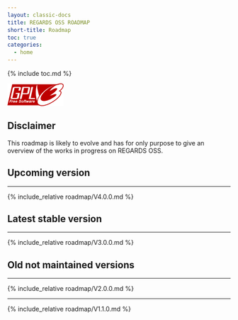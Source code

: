 ```yaml
---
layout: classic-docs
title: REGARDS OSS ROADMAP
short-title: Roadmap
toc: true
categories:
  - home
---
```


{% include toc.md %}

![](/assets/img/logos/gplv3-127x51.png)

## Disclaimer

This roadmap is likely to evolve and has for only purpose to give an overview of the works in progress on REGARDS OSS.

## Upcoming version

---
{% include_relative roadmap/V4.0.0.md %}

## Latest stable version

---
{% include_relative roadmap/V3.0.0.md %}

## Old not maintained versions

---
{% include_relative roadmap/V2.0.0.md %}

---
{% include_relative roadmap/V1.1.0.md %}

